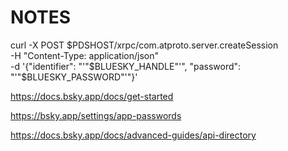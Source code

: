 # NOTES

curl -X POST $PDSHOST/xrpc/com.atproto.server.createSession \
    -H "Content-Type: application/json" \
    -d '{"identifier": "'"$BLUESKY_HANDLE"'", "password": "'"$BLUESKY_PASSWORD"'"}'

https://docs.bsky.app/docs/get-started

https://bsky.app/settings/app-passwords

https://docs.bsky.app/docs/advanced-guides/api-directory
